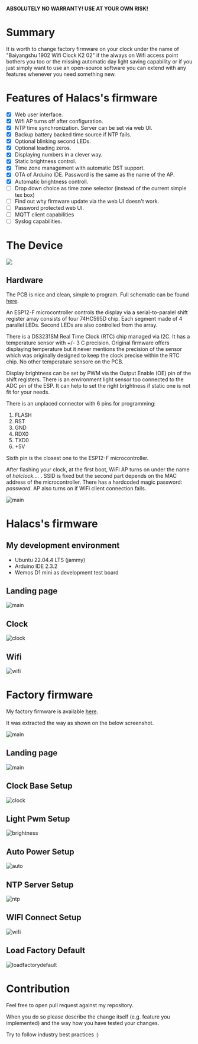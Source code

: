 **ABSOLUTELY NO WARRANTY! USE AT YOUR OWN RISK!**

# Summary

It is worth to change factory firmware on your clock under the name of "Baiyangshu 1902 Wifi Clock K2 02" if the always on Wifi access point bothers you too or the missing automatic day light saving capability or if you just simply want to use an open-source software you can extend with any features whenever you need something new.

# Features of Halacs's firmware
* [x] Web user interface.
* [x] Wifi AP turns off after configuration.
* [x] NTP time synchronization. Server can be set via web UI.
* [x] Backup battery backed time source if NTP fails.
* [x] Optional blinking second LEDs.
* [x] Optional leading zeros.
* [x] Displaying numbers in a clever way.
* [x] Static brightness control.
* [x] Time zone management with automatic DST support.
* [x] OTA of Arduino IDE. Password is the same as the name of the AP.
* [x] Automatic brightness controll.
* [ ] Drop down choice as time zone selector (instead of the current simple tex box)
* [ ] Find out why firmware update via the web UI doesn't work.
* [ ] Password protected web UI.
* [ ] MQTT client capabilities
* [ ] Syslog capabilities.

# The Device
![](docs/images/device_picture.png)

## Hardware

The PCB is nice and clean, simple to program. Full schematic can be found [here](KiCad/schematic.pdf).

An ESP12-F microcontroller controls the display via a serial-to-paralel shift register array consists of four 74HC595D chip. Each segment made of 4 parallel LEDs. Second LEDs are also controlled from the array.

There is a DS3231SM Real Time Clock (RTC) chip managed via I2C. It has a temperature sensor with +/- 3 C precision. Original firmware offers displaying temperature but it never mentions the precision of the sensor which was originally designed to keep the clock precise within the RTC chip. No other temperature sensore on the PCB.

Display brightness can be set by PWM via the Output Enable (OE) pin of the shift registers. There is an environment light sensor too connected to the ADC pin of the ESP. It can help to set the right brightness if static one is not fit for your needs.

There is an unplaced connector with 6 pins for programming:

1. FLASH
2. RST
3. GND
4. RDX0
5. TXD0
6. +5V

Sixth pin is the closest one to the ESP12-F microcontroller.

After flashing your clock, at the first boot, WiFi AP turns on under the name of *halclock....*  . SSID is fixed but the second part depends on the MAC address of the microcontroller. There has a hardcoded magic password: *password*. AP also turns on if WiFi client connection fails.

![main](docs/images/programming_interface.jpg)

# Halacs's firmware

## My development environment
* Ubuntu 22.04.4 LTS (jammy)
* Arduino IDE 2.3.2
* Wemos D1 mini as development test board

## Landing page
![main](docs/images/main_page.png)

## Clock
![clock](docs/images/setup_page.png)

## Wifi
![wifi](docs/images/wifi.png)

# Factory firmware

My factory firmware is available [here](factory_firmware/image4M.bin).

It was extracted the way as shown on the below screenshot.

![main](docs/images/factory_firmware/download_factory_firmware.png)

## Landing page
![main](docs/images/factory_firmware/main.png)

## Clock Base Setup
![clock](docs/images/factory_firmware/base.png)

## Light Pwm Setup
![brightness](docs/images/factory_firmware/brightness.png)

## Auto Power Setup
![auto](docs/images/factory_firmware/auto_on-off.png)

##  NTP Server Setup
![ntp](docs/images/factory_firmware/ntp.png)

## WIFI Connect Setup
![wifi](docs/images/factory_firmware/wifi.png)

## Load Factory Default
![loadfactorydefault](docs/images/factory_firmware/load_factory_defaults.png)

# Contribution

Feel free to open pull request against my repository.

When you do so please describe the change itself (e.g. feature you implemented) and the way how you have tested your changes.

Try to follow industry best practices :)
